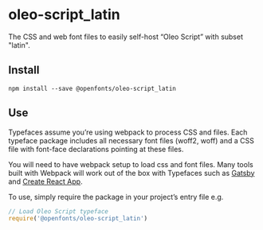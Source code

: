 
# oleo-script_latin

The CSS and web font files to easily self-host “Oleo Script” with subset "latin".

## Install

`npm install --save @openfonts/oleo-script_latin`

## Use

Typefaces assume you’re using webpack to process CSS and files. Each typeface
package includes all necessary font files (woff2, woff) and a CSS file with
font-face declarations pointing at these files.

You will need to have webpack setup to load css and font files. Many tools built
with Webpack will work out of the box with Typefaces such as [Gatsby](https://github.com/gatsbyjs/gatsby)
and [Create React App](https://github.com/facebookincubator/create-react-app).

To use, simply require the package in your project’s entry file e.g.

```javascript
// Load Oleo Script typeface
require('@openfonts/oleo-script_latin')
```
